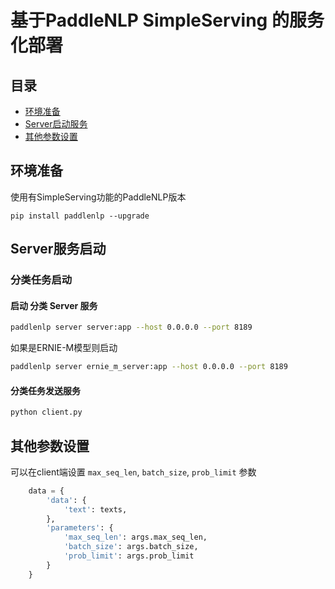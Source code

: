 # 基于PaddleNLP SimpleServing 的服务化部署

## 目录
- [环境准备](#环境准备)
- [Server启动服务](#Server服务启动)
- [其他参数设置](#其他参数设置)

## 环境准备
使用有SimpleServing功能的PaddleNLP版本
```shell
pip install paddlenlp --upgrade
```
## Server服务启动
### 分类任务启动
#### 启动 分类 Server 服务
```bash
paddlenlp server server:app --host 0.0.0.0 --port 8189
```
如果是ERNIE-M模型则启动
```bash
paddlenlp server ernie_m_server:app --host 0.0.0.0 --port 8189
```
#### 分类任务发送服务
```bash
python client.py
```

## 其他参数设置
可以在client端设置 `max_seq_len`, `batch_size`, `prob_limit` 参数
```python
    data = {
        'data': {
            'text': texts,
        },
        'parameters': {
            'max_seq_len': args.max_seq_len,
            'batch_size': args.batch_size,
            'prob_limit': args.prob_limit
        }
    }
```
